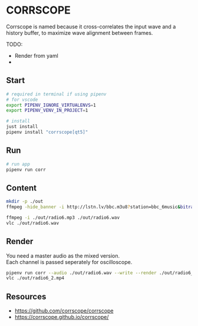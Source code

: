 # CORRSCOPE

Corrscope is named because it cross-correlates the input wave and a history buffer, to maximize wave alignment between frames.  

TODO:

* Render from yaml
* 

## Start

```sh
# required in terminal if using pipenv
# for vscode
export PIPENV_IGNORE_VIRTUALENVS=1
export PIPENV_VENV_IN_PROJECT=1

# install
just install
pipenv install "corrscope[qt5]"
```

## Run

```sh
# run app
pipenv run corr
```

## Content

```sh
mkdir -p ./out
ffmpeg -hide_banner -i http://lstn.lv/bbc.m3u8?station=bbc_6music&bitrate=96000 -ss 00:00:00 -t 00:02:00 ./out/radio6.mp3

ffmpeg -i ./out/radio6.mp3 ./out/radio6.wav
vlc ./out/radio6.wav
```

## Render

You need a master audio as the mixed version.  
Each channel is passed seperately for oscilloscope.  

```sh
pipenv run corr --audio ./out/radio6.wav --write --render ./out/radio6_2.mp4 ./out/radio6.wav
vlc ./out/radio6_2.mp4
```

## Resources

- https://github.com/corrscope/corrscope
- https://corrscope.github.io/corrscope/